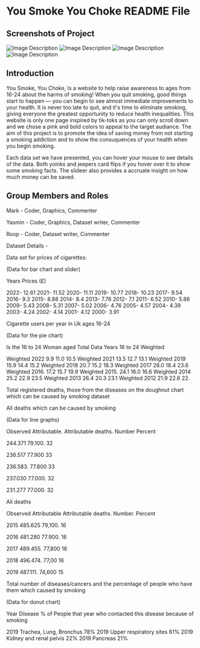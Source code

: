 # You Smoke You Choke README File

## Screenshots of Project

![Image Description](https://cdn.glitch.global/c4f9df6f-885f-403a-af0d-f85733613bca/readmeimg1.png?v=1713889490771)
![Image Description](https://cdn.glitch.global/c4f9df6f-885f-403a-af0d-f85733613bca/readmeimg2.png?v=1713889491213)
![Image Description](https://cdn.glitch.global/c4f9df6f-885f-403a-af0d-f85733613bca/readmeimg3.png?v=1713889491747)
![Image Description](https://cdn.glitch.global/c4f9df6f-885f-403a-af0d-f85733613bca/readmeimg4.png?v=1713889490123)

## Introduction

You Smoke, You Choke, Is a website to help raise awareness to ages from 16-24 about the harms of smoking! When you quit smoking, good things start to happen — you can begin to see almost immediate improvements to your health.
It is never too late to quit, and it's time to eliminate smoking, giving everyone the greatest opportunity to reduce health inequalities. This website is only one page inspired by tik-toks as you can only scroll down and we chose a
pink and bold colors to appeal to the target audiance. The aim of this project is to promote the idea of saving money from not starting a smoking addiction and to show the consuquences of your health when you begin smoking.

Each data set we have presented, you can hover your mouse to see details of the data. Both yoinks and jeepers card flips if you hover over it to show some smoking facts. The slideer also provides a accruate insight on how much money can be saved.

## Group Members and Roles

Mark - Coder, Graphics, Commenter

Yasmin - Coder, Graphics, Dataset writer, Commenter

Roop - Coder, Dataset writer, Commenter

Dataset Details -

Data set for prices of cigarettes:

(Data for bar chart and slider)

Years Prices (£)

2022- 12.61
2021- 11.52
2020- 11.11
2019- 10.77
2018- 10.23
2017- 9.54
2016- 9.3
2015- 8.88
2014- 8.4
2013- 7.76
2012- 7.1
2011- 6.52
2010- 5.86
2009- 5.43
2008- 5.31
2007- 5.02
2006- 4.76
2005- 4.57
2004- 4.39
2003- 4.24
2002- 4.14
2001- 4.12
2000- 3.91

Cigarette users per year in Uk ages 16-24

(Data for the pie chart)

Is the 16 to 24 Woman aged Total
Data Years 16 to 24
Weighted

Weighted 2022 9.9 11.0 10.5
Weighted 2021 13.5 12.7 13.1
Weighted 2019 15.9 14.4 15.2
Weighted 2018 20.7 15.2 18.3
Weighted 2017 28.0 18.4 23.6
Weighted 2016. 17.2 15.7 19.9
Weighted 2015. 24.1 16.0 16.6
Weighted 2014 25.2 22.9 23.5
Weighted 2013 26.4 20.3 23.1
Weighted 2012 21.9 22.6 22.

Total registered deaths, those from the diseases on the doughnut chart which can be caused by smoking dataset

All deaths which can be caused by smoking

(Data for line graphs)

Observed Attributable. Attributable
deaths. Number Percent

244.371 79.100. 32

236.517 77.900 33

236.583. 77.800 33

237.030 77.000. 32

231.277 77.000. 32

All deaths

Observed Attributable Attributable
deaths. Number. Percent

2015 485.625 79,100. 16

2016 481.280 77.900. 16

2017 489.455. 77,800 16

2018 496.474. 77,00 16

2019 487.111. 74,600 15

Total number of diseases/cancers and the percentage of people who have them which caused by smoking

(Data for donut chart)

Year Disease % of People that year who contacted this
disease because of smoking

2019 Trachea, Lung, Bronchus 78%
2019 Upper respiratory sites 61%
2019 Kidney and renal pelvis 22%
2019 Pancreas 21%
